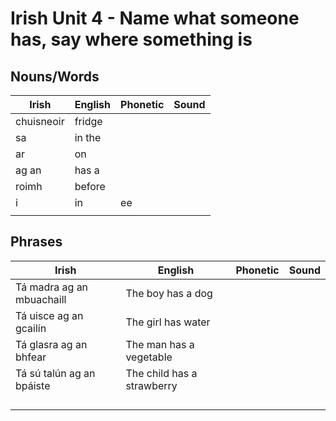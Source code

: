# Irish Unit 4 - Name what someone has, say where something is

## Nouns/Words

| Irish | English | Phonetic | Sound |
| ------| ------- | -------- | ----- |
| chuisneoir | fridge |  |  |
| sa | in the |  |  |
| ar | on |  |  |
| ag an | has a |  |  |
| roimh | before |  |  |
| i | in | ee |  |
|  |  |  |  |

## Phrases
| Irish | English | Phonetic | Sound |
| ------| ------- | -------- |----- |
| Tá madra ag an mbuachaill | The boy has a dog |  |  |
| Tá uisce ag an gcailín | The girl has water |  |  |
| Tá glasra ag an bhfear | The man has a vegetable |  |  |
| Tá sú talún ag an bpáiste | The child has a strawberry |  |  |
|  |  |  |  |
|  |  |  |  |
|  |  |  |  |
|  |  |  |  |